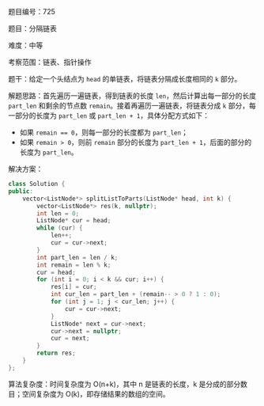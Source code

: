 题目编号：725

题目：分隔链表

难度：中等

考察范围：链表、指针操作

题干：给定一个头结点为 `head` 的单链表，将链表分隔成长度相同的 `k` 部分。

解题思路：首先遍历一遍链表，得到链表的长度 `len`，然后计算出每一部分的长度 `part_len` 和剩余的节点数 `remain`。接着再遍历一遍链表，将链表分成 `k` 部分，每一部分的长度为 `part_len` 或 `part_len + 1`，具体分配方式如下：

- 如果 `remain == 0`，则每一部分的长度都为 `part_len`；
- 如果 `remain > 0`，则前 `remain` 部分的长度为 `part_len + 1`，后面的部分的长度为 `part_len`。

解决方案：

```cpp
class Solution {
public:
    vector<ListNode*> splitListToParts(ListNode* head, int k) {
        vector<ListNode*> res(k, nullptr);
        int len = 0;
        ListNode* cur = head;
        while (cur) {
            len++;
            cur = cur->next;
        }
        int part_len = len / k;
        int remain = len % k;
        cur = head;
        for (int i = 0; i < k && cur; i++) {
            res[i] = cur;
            int cur_len = part_len + (remain-- > 0 ? 1 : 0);
            for (int j = 1; j < cur_len; j++) {
                cur = cur->next;
            }
            ListNode* next = cur->next;
            cur->next = nullptr;
            cur = next;
        }
        return res;
    }
};
```

算法复杂度：时间复杂度为 O(n+k)，其中 n 是链表的长度，k 是分成的部分数目；空间复杂度为 O(k)，即存储结果的数组的空间。